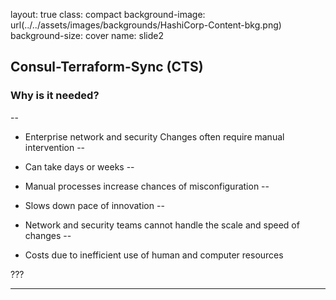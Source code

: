 layout: true
class: compact
background-image: url(../../assets/images/backgrounds/HashiCorp-Content-bkg.png)
background-size: cover
name: slide2

## Consul-Terraform-Sync (CTS)

### Why is it needed?

--

- Enterprise network and security Changes often require manual intervention
--

- Can take days or weeks
--

- Manual processes increase chances of misconfiguration
--

- Slows down pace of innovation
--

- Network and security teams cannot handle the scale and speed of changes
--

- Costs due to inefficient use of human and computer resources

???

---
